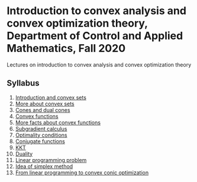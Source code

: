 # Introduction to convex analysis and convex optimization theory, Department of Control and Applied Mathematics, Fall 2020
Lectures on introduction to convex analysis and convex optimization theory

## Syllabus

1. [Introduction and convex sets](./01-IntroConvSets/lecture1.pdf)
2. [More about convex sets](./02-ConvSetsCones/lecture2.pdf)
3. [Cones and dual cones](./03-DualCones/lecture3.pdf)
4. [Convex functions](./04-ConvexFunc/lecture4.pdf)
5. [More facts about convex functions](./05-LipConvSubgrad/lecture5.pdf)
6. [Subgradient calculus]()
7. [Optimality conditions]()
8. [Conjugate functions]()
9. [KKT]()
10. [Duality]()
11. [Linear programming problem]()
12. [Idea of simplex method]()
13. [From linear programming to convex conic optimization]()




